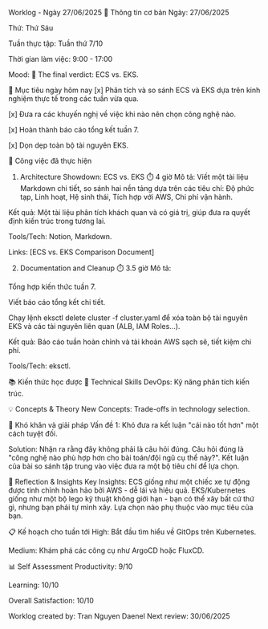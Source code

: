 Worklog - Ngày 27/06/2025
📅 Thông tin cơ bản
Ngày: 27/06/2025

Thứ: Thứ Sáu

Tuần thực tập: Tuần thứ 7/10

Thời gian làm việc: 9:00 - 17:00

Mood: 🤔 The final verdict: ECS vs. EKS.

🎯 Mục tiêu ngày hôm nay
[x] Phân tích và so sánh ECS và EKS dựa trên kinh nghiệm thực tế trong các tuần vừa qua.

[x] Đưa ra các khuyến nghị về việc khi nào nên chọn công nghệ nào.

[x] Hoàn thành báo cáo tổng kết tuần 7.

[x] Dọn dẹp toàn bộ tài nguyên EKS.

💼 Công việc đã thực hiện
1. Architecture Showdown: ECS vs. EKS ⏱️ 4 giờ
Mô tả: Viết một tài liệu Markdown chi tiết, so sánh hai nền tảng dựa trên các tiêu chí: Độ phức tạp, Linh hoạt, Hệ sinh thái, Tích hợp với AWS, Chi phí vận hành.

Kết quả: Một tài liệu phân tích khách quan và có giá trị, giúp đưa ra quyết định kiến trúc trong tương lai.

Tools/Tech: Notion, Markdown.

Links: [ECS vs. EKS Comparison Document]

2. Documentation and Cleanup ⏱️ 3.5 giờ
Mô tả:

Tổng hợp kiến thức tuần 7.

Viết báo cáo tổng kết chi tiết.

Chạy lệnh eksctl delete cluster -f cluster.yaml để xóa toàn bộ tài nguyên EKS và các tài nguyên liên quan (ALB, IAM Roles...).

Kết quả: Báo cáo tuần hoàn chỉnh và tài khoản AWS sạch sẽ, tiết kiệm chi phí.

Tools/Tech: eksctl.

📚 Kiến thức học được
🔧 Technical Skills
DevOps: Kỹ năng phân tích kiến trúc.

💡 Concepts & Theory
New Concepts: Trade-offs in technology selection.

🚧 Khó khăn và giải pháp
Vấn đề 1: Khó đưa ra kết luận "cái nào tốt hơn" một cách tuyệt đối.

Solution: Nhận ra rằng đây không phải là câu hỏi đúng. Câu hỏi đúng là "công nghệ nào phù hợp hơn cho bài toán/đội ngũ cụ thể này?". Kết luận của bài so sánh tập trung vào việc đưa ra một bộ tiêu chí để lựa chọn.

💭 Reflection & Insights
Key Insights: ECS giống như một chiếc xe tự động được tinh chỉnh hoàn hảo bởi AWS - dễ lái và hiệu quả. EKS/Kubernetes giống như một bộ lego kỹ thuật không giới hạn - bạn có thể xây bất cứ thứ gì, nhưng bạn phải tự mình xây. Lựa chọn nào phụ thuộc vào mục tiêu của bạn.

📋 Kế hoạch cho tuần tới
High: Bắt đầu tìm hiểu về GitOps trên Kubernetes.

Medium: Khám phá các công cụ như ArgoCD hoặc FluxCD.

📊 Self Assessment
Productivity: 9/10

Learning: 10/10

Overall Satisfaction: 10/10

Worklog created by: Tran Nguyen Daenel
Next review: 30/06/2025